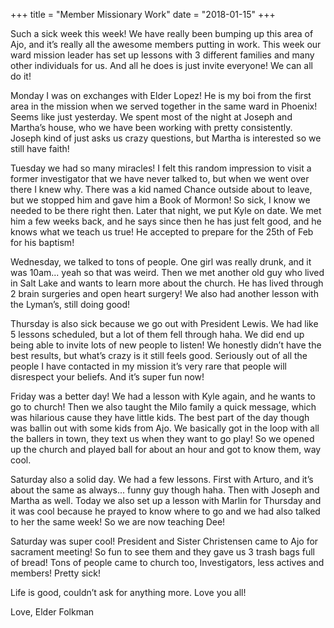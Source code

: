 +++
title = "Member Missionary Work"
date = "2018-01-15"
+++

Such a sick week this week! We have really been bumping up this area of Ajo, and it’s really all the awesome members putting in work. This week our ward mission leader has set up lessons with 3 different families and many other individuals for us. And all he does is just invite everyone! We can all do it!

Monday I was on exchanges with Elder Lopez! He is my boi from the first area in the mission when we served together in the same ward in Phoenix! Seems like just yesterday. We spent most of the night at Joseph and Martha’s house, who we have been working with pretty consistently. Joseph kind of just asks us crazy questions, but Martha is interested so we still have faith!

Tuesday we had so many miracles! I felt this random impression to visit a former investigator that we have never talked to, but when we went over there I knew why. There was a kid named Chance outside about to leave, but we stopped him and gave him a Book of Mormon! So sick, I know we needed to be there right then. Later that night, we put Kyle on date. We met him a few weeks back, and he says since then he has just felt good, and he knows what we teach us true! He accepted to prepare for the 25th of Feb for his baptism!

Wednesday, we talked to tons of people. One girl was really drunk, and it was 10am... yeah so that was weird. Then we met another old guy who lived in Salt Lake and wants to learn more about the church. He has lived through 2 brain surgeries and open heart surgery! We also had another lesson with the Lyman’s, still doing good!

Thursday is also sick because we go out with President Lewis. We had like 5 lessons scheduled, but a lot of them fell through haha. We did end up being able to invite lots of new people to listen! We honestly didn’t have the best results, but what’s crazy is it still feels good. Seriously out of all the people I have contacted in my mission it’s very rare that people will disrespect your beliefs. And it’s super fun now!

Friday was a better day! We had a lesson with Kyle again, and he wants to go to church! Then we also taught the Milo family a quick message, which was hilarious cause they have little kids. The best part of the day though was ballin out with some kids from Ajo. We basically got in the loop with all the ballers in town, they text us when they want to go play! So we opened up the church and played ball for about an hour and got to know them, way cool.

Saturday also a solid day. We had a few lessons. First with Arturo, and it’s about the same as always... funny guy though haha. Then with Joseph and Martha as well. Today we also set up a lesson with Marlin for Thursday and it was cool because he prayed to know where to go and we had also talked to her the same week! So we are now teaching Dee!

Saturday was super cool! President and Sister Christensen came to Ajo for sacrament meeting! So fun to see them and they gave us 3 trash bags full of bread! Tons of people came to church too, Investigators, less actives and members! Pretty sick!

Life is good, couldn’t ask for anything more. Love you all!

Love,
Elder Folkman